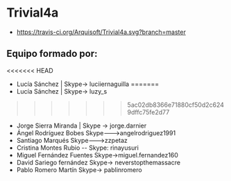 # Trivial4a

* https://travis-ci.org/Arquisoft/Trivial4a.svg?branch=master

## Equipo formado por: 

<<<<<<< HEAD
* Lucía Sánchez | Skype-> luciiernaguilla
=======
* Lucía Sánchez | Skype-> luzy_s 
>>>>>>> 5ac02db8366e71880cf50d2c6249dffc75fe2d77
* Jorge Sierra Miranda | Skype → jorge.darnier
* Ángel Rodríguez Bobes Skype--->angelrodriguez1991
* Santiago Marqués		Skype--->zzpetaz
* Cristina Montes Rubio -- Skype: rinayusuri
* Miguel Fernández Fuentes  Skype->miguel.fernandez160
* David Sariego fernández Skype-> neverstopthemassacre
* Pablo Romero Martín Skype-> pablinromero

